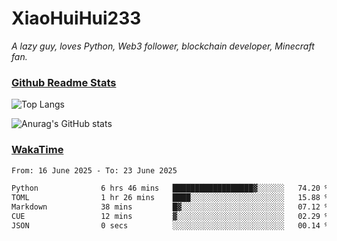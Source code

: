 # XiaoHuiHui233

*A lazy guy, loves Python, Web3 follower, blockchain developer, Minecraft fan.*

### [Github Readme Stats](https://github.com/anuraghazra/github-readme-stats)

![Top Langs](https://github-readme-stats.vercel.app/api/top-langs/?username=XiaoHuiHui233&layout=compact&theme=github_dark)

![Anurag's GitHub stats](https://github-readme-stats.vercel.app/api?username=XiaoHuiHui233&show_icons=true&theme=github_dark)

### [WakaTime](https://wakatime.com)

<!--START_SECTION:waka-->

```txt
From: 16 June 2025 - To: 23 June 2025

Python              6 hrs 46 mins   ██████████████████▓░░░░░░   74.20 %
TOML                1 hr 26 mins    ████░░░░░░░░░░░░░░░░░░░░░   15.88 %
Markdown            38 mins         █▓░░░░░░░░░░░░░░░░░░░░░░░   07.12 %
CUE                 12 mins         ▓░░░░░░░░░░░░░░░░░░░░░░░░   02.29 %
JSON                0 secs          ░░░░░░░░░░░░░░░░░░░░░░░░░   00.14 %
```

<!--END_SECTION:waka-->
